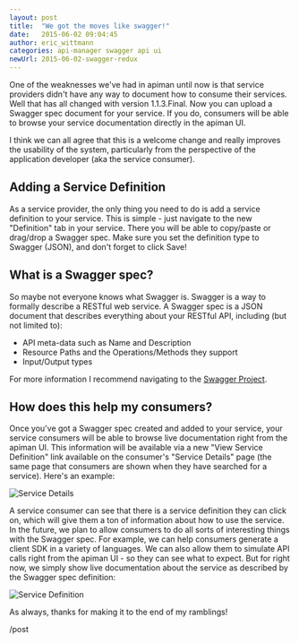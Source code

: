 ```yaml
---
layout: post
title:  "We got the moves like swagger!"
date:   2015-06-02 09:04:45
author: eric_wittmann
categories: api-manager swagger api ui
newUrl: 2015-06-02-swagger-redux
---
```


One of the weaknesses we've had in apiman until now is that service providers didn't have
any way to document how to consume their services.  Well that has all changed with version
1.1.3.Final.  Now you can upload a Swagger spec document for your service.  If you do,
consumers will be able to browse your service documentation directly in the apiman UI.

I think we can all agree that this is a welcome change and really improves the usability
of the system, particularly from the perspective of the application developer (aka the
service consumer).

<!--more-->

## Adding a Service Definition
As a service provider, the only thing you need to do is add a service definition to your
service.  This is simple - just navigate to the new "Definition" tab in your service.
There you will be able to copy/paste or drag/drop a Swagger spec.  Make sure you set the
definition type to Swagger (JSON), and don't forget to click Save!

## What is a Swagger spec?
So maybe not everyone knows what Swagger is.  Swagger is a way to formally describe a
RESTful web service.  A Swagger spec is a JSON document that describes everything
about your RESTful API, including (but not limited to):

* API meta-data such as Name and Description
* Resource Paths and the Operations/Methods they support
* Input/Output types

For more information I recommend navigating to the [Swagger Project](https://swagger.io/).

## How does this help my consumers?
Once you've got a Swagger spec created and added to your service, your service
consumers will be able to browse live documentation right from the apiman UI.  This
information will be available via a new "View Service Definition" link available on
the consumer's "Service Details" page (the same page that consumers are shown when
they have searched for a service).  Here's an example:

![Service Details](/blog/images/2015-06-02/api-details.png)

A service consumer can see that there is a service definition they can click on, which
will give them a ton of information about how to use the service.  In the future, we
plan to allow consumers to do all sorts of interesting things with the Swagger spec.
For example, we can help consumers generate a client SDK in a variety of languages.
We can also allow them to simulate API calls right from the apiman UI - so they can
see what to expect.  But for right now, we simply show live documentation about the
service as described by the Swagger spec definition:


![Service Definition](/blog/images/2015-06-02/api-definition.png)


As always, thanks for making it to the end of my ramblings!

/post
